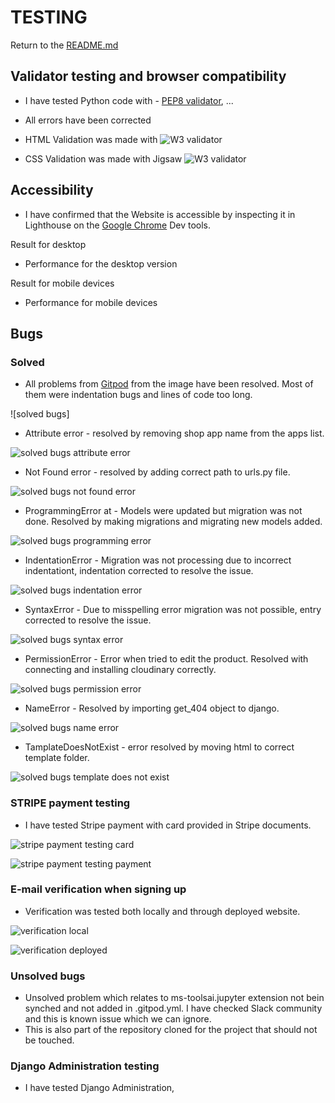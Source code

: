 # TESTING 

Return to the [README.md](README.md)

## Validator testing and browser compatibility
- I have tested Python code with - [PEP8 validator](http://pep8online.com/), ...


- All errors have been corrected


- HTML Validation was made with ![W3 validator](https://validator.w3.org/)


- CSS Validation was made with Jigsaw ![W3 validator](https://jigsaw.w3.org/)



## Accessibility
- I have confirmed that the Website is accessible by inspecting it in Lighthouse on the [Google Chrome](https://www.google.com/chrome/?brand=FKPE&gclid=EAIaIQobChMIqOPWwuu69AIVFeDtCh1CEgKGEAAYASAAEgKvwvD_BwE&gclsrc=aw.ds) Dev tools.
    
Result for desktop 
 - Performance for the desktop version 


Result for mobile devices
- Performance for mobile devices 


## Bugs

### Solved
- All problems from [Gitpod](https://www.gitpod.io/) from the image have been resolved. Most of them were indentation bugs and lines of code too long.

![solved bugs]

- Attribute error - resolved by removing shop app name from the apps list.

![solved bugs attribute error](media/testing/attribute_error.png)

- Not Found error - resolved by adding correct path to urls.py file.

![solved bugs not found error](media/testing/not_found_error.png)

- ProgrammingError at - Models were updated but migration was not done. Resolved by making migrations and migrating new models added.

![solved bugs programming error](media/testing/programming_error.png)


- IndentationError - Migration was not processing due to incorrect indentationt, indentation corrected to resolve the issue.

![solved bugs indentation error](media/testing/invalid_host_error.png)

- SyntaxError - Due to misspelling error migration was not possible, entry corrected to resolve the issue.

![solved bugs syntax error](media/testing/syntax_error.png)

- PermissionError - Error when tried to edit the product. Resolved with connecting and installing cloudinary correctly.

![solved bugs permission error](media/testing/permission_edit_error.png)

- NameError - Resolved by importing get_404 object to django.

![solved bugs name error](media/testing/name_error.png)

- TamplateDoesNotExist - error resolved by moving html to correct template folder.

![solved bugs template does not exist](media/testing/template_does_not_exist.png)


### STRIPE payment testing

- I have tested Stripe payment with card provided in Stripe documents.

![stripe payment testing card](media/testing/stripe_card_testing.png)

![stripe payment testing payment](media/testing/stripe_payment_testing.png)





### E-mail verification when signing up

- Verification was tested both locally and through deployed website.

![verification local](media/testing/verification_local_test.png)

![verification deployed](media/testing/verification_deployed_test.png)

### Unsolved bugs
- Unsolved problem which relates to ms-toolsai.jupyter extension not bein synched and not added in .gitpod.yml. I have checked Slack community and this is known issue which we can ignore.
- This is also part of the repository cloned for the project that should not be touched.


### Django Administration testing
- I have tested Django Administration,

